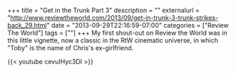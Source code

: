 +++
title = "Get in the Trunk Part 3"
description = ""
externalurl = "http://www.reviewtheworld.com/2013/09/get-in-trunk-3-trunk-strikes-back_29.html"
date = "2013-09-29T22:16:59-07:00"
categories = ["Review The World"]
tags = [""]
+++
My first shout-out on Review the World was in this little vignette, now a classic in the RtW cinematic universe, in which "Toby" is the name of Chris's ex-girlfriend.

{{< youtube cevuIHyc3DI >}}